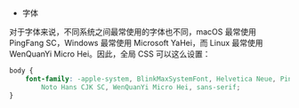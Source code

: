 -   字体

对于字体来说，不同系统之间最常使用的字体也不同，macOS 最常使用 PingFang SC，Windows 最常使用 Microsoft YaHei，而 Linux 最常使用 WenQuanYi Micro Hei。因此，全局 CSS 可以这么设置：

```css
body {
    font-family: -apple-system, BlinkMaxSystemFont, Helvetica Neue, PingFang SC, Microsoft YaHei, Source Han Sans SC,
        Noto Hans CJK SC, WenQuanYi Micro Hei, sans-serif;
}
```
